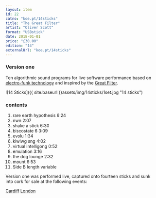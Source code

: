 ```yaml
---
layout: item
id: 22
catno: "koe.pt/14sticks"
title: "The Great Filter"
artist: "Oliver Scott"
format: "USBstick"
date: 2018-01-01
price: "£30.00"
edition: "14"
externalUrl: "koe.pt/14sticks"
---
```


### Version one

Ten algorithmic sound programs for live software performance based on [electro-funk technology](https://en.wikipedia.org/wiki/Electro_(music)) and inspired by the [Great Filter](https://en.wikipedia.org/wiki/Great_Filter).

![14 Sticks]({{ site.baseurl }}assets/img/14sticks/1set.jpg "14 sticks")

### contents


1. rare earth hypothesis 						    6:24
2. nwn 										    2:07
3. shake a stick								    6:30
4. biscostate 6 								    3:09
5. evolu										    1:34
6. klwlwg sng 								    4:02
7. virtual intelligong 							    0:52
8. emulation									    3:16
9. the dog lounge 								    2:32
10. mount 									    6:53
11. Side B length variable

Version one was performed live, captured onto fourteen sticks and sunk into cork for sale at the following events:

[Cardiff](https://www.facebook.com/events/179149349497348/)
[London](https://www.facebook.com/events/1775712846066069/)

<!-- ⓒ kunst kernewek early Twenty Eighteen  	 -->
